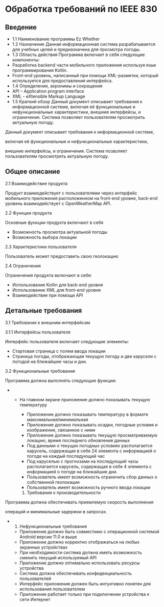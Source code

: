 # Обработка требований по IEEE 830

## Введение

- 1.1	Наименование программы
Ez Whether
- 1.2	 Назначение 
Данная информационная система разрабатывается для учебных целей и предназначена для просмотра погоды. 
- 1.3	Область действия
Программа включает в себя следующие компоненты:
-	Разработка backend части мобильного приложения используя язык программирования Kotlin. 
-	Front-end уровень, написанный при помощи XML-разметки, который используется для предоставления интерфейса.
- 1.4	Определения, акронимы и сокращения
-	API – Application program interface
-	XML - eXtensible Markup Language
- 1.5	Краткий обзор
Данный документ описывает требования к информационной системе,
включая её функциональные и нефункциональные характеристики,
внешние интерфейсы, и ограничения. Система позволяет пользователям просмотреть актуальную погоду.


Данный документ описывает требования к информационной системе,

включая её функциональные и нефункциональные характеристики,

внешние интерфейсы, и ограничения. Система позволяет пользователям просмотреть актуальную погоду.

## Общее описание

2.1 Взаимодействие продукта

Продукт взаимодействует с пользователями через интерфейс мобильного приложения расположенном на front-end уровне, back-end уровень взаимодействует с OpenWeatherMap API.

2.2 Функции продукта

Основные функции продукта включают в себя

- Возможность просмотра актуальной погоды
- Возможность выбора локации

2.3 Характеристики пользователя

Пользователь может предоставить свою геолокацию

2.4 Ограничения

Ограничения продукта включают в себя:

- Использование Kotlin для back-end уровня
- Использование XML для front-end уровня
- Взаимодействие при помощи API

## Детальные требования

3.1 Требования к внешним интерфейсам

3.1.1 Интерфейсы пользователя

Интерфейс пользователя включает следующие элементы:

- Стартовая страница с полем ввода локации
- Страница погоды, отображающая текущую погоду и две карусели с погодой на ближайшие часы и дни.

3.2 Функциональные требования

Программа должна выполнять следующие функции:

- - На главном экране приложение должно показывать текущую температуру
    - Приложение должно показывать температуру в формате максимальная/минимальная
    - Приложение должно показывать осадки, погодные условия и изображение, связанное с ними
    - Приложение должно показывать текущую просматриваемую локацию, время последнего обновления данных
    - Под данными о текущих погодных условиях располагается карусель, содержащая в себе 24 элемента с информацией о погоде на каждый последующий час
    - Под каруселью с прогнозами на последующий часы располагается карусель, содержащая в себе 4 элемента с информацией о погоде на ближайшие дни.
    - Пользователь имеет возможность ограничить сбор данных о собственной геолокации
    - Пользователь имеет возможность ручного ввода локации

    1. Требования к производительности

Программа должна обеспечивать приемлемую скорость выполнения

операций и минимальные задержки в запросах.

- 1. Нефункциональные требования

  - Приложение должно быть совместимо с операционной системой Android версии 11.0 и выше
  - Приложение должно корректно отображаться на любых экранных устройствах
  - При необходимости система должна иметь возможность сменить текущий используемый API
  - Приложение должно оптимально использовать ресурсы устройства
  - Система должна обеспечивать конфиденциальность пользователей
  - Интерфейс приложения должен быть интуитивно понятен для использования пользователем
  - Приложение работает только при подключении устройства к сети Интернет
